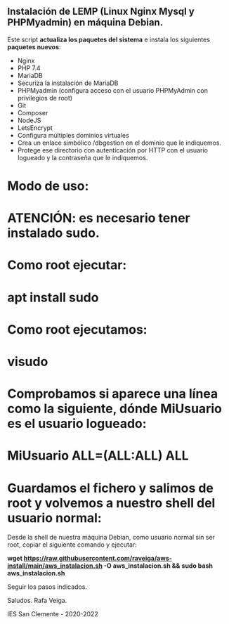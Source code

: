 ## Instalación de LEMP (Linux Nginx Mysql y PHPMyadmin) en máquina Debian.

Este script **actualiza los paquetes del sistema** e instala los siguientes **paquetes nuevos**:
* Nginx
* PHP 7.4
* MariaDB
* Securiza la instalación de MariaDB
* PHPMyadmin (configura acceso con el usuario PHPMyAdmin con privilegios de root)
* Git
* Composer
* NodeJS
* LetsEncrypt
* Configura múltiples dominios virtuales
* Crea un enlace simbólico /dbgestion en el dominio que le indiquemos.
* Protege ese directorio con autenticación por HTTP con el usuario logueado y la contraseña que le indiquemos.

# Modo de uso:
#
# ATENCIÓN: es necesario tener instalado sudo.
# Como root ejecutar:
#
# apt install sudo
#
# Como root ejecutamos:
# visudo
#
# Comprobamos si aparece una línea como la siguiente, dónde MiUsuario es el usuario logueado:
#
# MiUsuario  ALL=(ALL:ALL) ALL
#
# Guardamos el fichero y salimos de root y volvemos a nuestro shell del usuario normal:

Desde la shell de nuestra máquina Debian, como usuario normal sin ser root, copiar el siguiente comando y ejecutar:

**wget https://raw.githubusercontent.com/raveiga/aws-install/main/aws_instalacion.sh -O aws_instalacion.sh && sudo bash aws_instalacion.sh**

Seguir los pasos indicados.

Saludos.
Rafa Veiga.

IES San Clemente - 2020-2022
